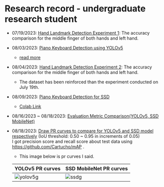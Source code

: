 # Research record - undergraduate research student
- 07/19/2023: <a href="https://github.com/PSLeon24/Research_AI/blob/main/2023_07_19_Hand-Landmark-Detection-Experiments.pdf">Hand Landmark Detection Experiment 1</a>: The accuracy comparison for the middle finger of both hands and left hand.
- 08/03/2023: <a href="https://github.com/PSLeon24/Research_AI/tree/main/Piano-Keyboard-Detection(0803)">Piano Keyboard Detection using YOLOv5</a>
  - <a href="https://github.com/PSLeon24/Research_AI/blob/main/Piano-Keyboard-Detection(0803)/Piano-Keyboard-Detection(0803).pdf">read more</a>
- 08/04/2023: <a href="https://github.com/PSLeon24/Research_AI/blob/main/2023_08_04_Hand-Landmark-Detection.pdf">Hand Landmark Detection Experiment 2</a>: The accuracy comparison for the middle finger of both hands and left hand.
  - The dataset has been reinforced than the experiment conducted on July 19th.
- 08/09/2023: <a href="https://github.com/PSLeon24/Research_AI/blob/main/Hand-Landmark-Detection%20-%20SSD(0809).pdf">Piano Keyboard Detection for SSD</a>
  - <a href="https://github.com/PSLeon24/Research_AI/blob/main/Keyboard_Object_Detection_Model_for_SSD.ipynb">Colab Link</a>
- 08/16/2023 ~ 08/18/2023: <a href="https://github.com/PSLeon24/Research_AI/blob/main/comparison_result_2023-08-16/Piano-Keyboard-Detection_YOLOv5_SSD_Comparison.pdf">Evaluation Metric Comparison(YOLOv5, SSD MobileNet)</a>
- 08/18/2023: <a href="https://github.com/PSLeon24/Research_AI/blob/main/Draw%20PR%20Curves/Draw%20PR%20curves(SSD%2C%20YOLOv5).ipynb">Draw PR curves to compare for YOLOv5 and SSD model respectively</a> (IoU threshold: 0.50 ~ 0.95 in increments of 0.05)<br>I got precision score and recall score about test data using https://github.com/Cartucho/mAP .
 
  - This image below is pr curves I said.
 
  |YOLOv5 PR curves|SSD MobileNet PR curves|
  |---|---|
  |![yolov5g](https://github.com/dalabdgw/Experimental_Results/assets/135303032/8786162e-52ce-47a8-b5bf-912801c2565a)|![ssdg](https://github.com/dalabdgw/Experimental_Results/assets/135303032/b23380c6-1a11-4fde-a76a-7c9bd9da3d44)|
